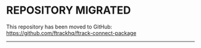 
# REPOSITORY MIGRATED

This repository has been moved to GitHub: https://github.com/ftrackhq/ftrack-connect-package

-------------------------------------------------------------------------------------------
        